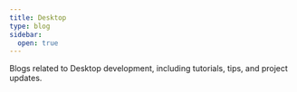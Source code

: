 ```yaml
---
title: Desktop
type: blog
sidebar:
  open: true
---
```


Blogs related to Desktop development, including tutorials, tips, and project updates.
